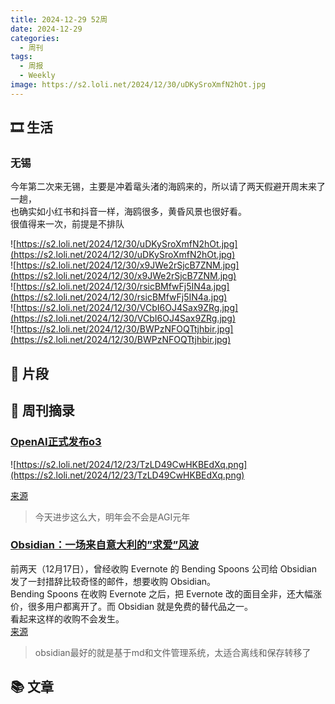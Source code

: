 ```yaml
---
title: 2024-12-29 52周
date: 2024-12-29
categories:
  - 周刊
tags:
  - 周报
  - Weekly
image: https://s2.loli.net/2024/12/30/uDKySroXmfN2hOt.jpg
---
```

## 🎞️ 生活
### 无锡
今年第二次来无锡，主要是冲着鼋头渚的海鸥来的，所以请了两天假避开周末来了一趟，  
也确实如小红书和抖音一样，海鸥很多，黄昏风景也很好看。  
很值得来一次，前提是不排队

![https://s2.loli.net/2024/12/30/uDKySroXmfN2hOt.jpg](https://s2.loli.net/2024/12/30/uDKySroXmfN2hOt.jpg)  
![https://s2.loli.net/2024/12/30/x9JWe2rSjcB7ZNM.jpg](https://s2.loli.net/2024/12/30/x9JWe2rSjcB7ZNM.jpg)  
![https://s2.loli.net/2024/12/30/rsicBMfwFj5IN4a.jpg](https://s2.loli.net/2024/12/30/rsicBMfwFj5IN4a.jpg)  
![https://s2.loli.net/2024/12/30/VCbI6OJ4Sax9ZRg.jpg](https://s2.loli.net/2024/12/30/VCbI6OJ4Sax9ZRg.jpg)  
![https://s2.loli.net/2024/12/30/BWPzNFOQTtjhbir.jpg](https://s2.loli.net/2024/12/30/BWPzNFOQTtjhbir.jpg)

## 💭 片段


## 📰 周刊摘录
### [OpenAI正式发布o3](https://mp.weixin.qq.com/s/fzUXLrWY7pLU5uEtrtOouQ)

![https://s2.loli.net/2024/12/23/TzLD49CwHKBEdXq.png](https://s2.loli.net/2024/12/23/TzLD49CwHKBEdXq.png)

[来源](https://mp.weixin.qq.com/s/fzUXLrWY7pLU5uEtrtOouQ)
> 今天进步这么大，明年会不会是AGI元年

### [Obsidian：一场来自意大利的”求爱”风波](http://mp.weixin.qq.com/s?__biz=MjM5NDMwMTI2MA==&mid=2651683137&idx=1&sn=ad6830632f75e507f8f3d28f57d79603&chksm=bcc7df93f95fd637057e303c0190013a4f7f002f3f13ddabcb84d08f1cc4c2a6308a463bca4b&mpshare=1&scene=1&srcid=122330s9kqti0PHQgglNkBGC&sharer_shareinfo=728fd7cfa3d8f9eb487dbb1e9e53ec76&sharer_shareinfo_first=728fd7cfa3d8f9eb487dbb1e9e53ec76#rd)
前两天（12月17日），曾经收购 Evernote 的 Bending Spoons 公司给 Obsidian 发了一封措辞比较奇怪的邮件，想要收购 Obsidian。  
Bending Spoons 在收购 Evernote 之后，把 Evernote 改的面目全非，还大幅涨价，很多用户都离开了。而 Obsidian 就是免费的替代品之一。  
看起来这样的收购不会发生。  
[来源](http://mp.weixin.qq.com/s?__biz=MjM5NDMwMTI2MA==&mid=2651683137&idx=1&sn=ad6830632f75e507f8f3d28f57d79603&chksm=bcc7df93f95fd637057e303c0190013a4f7f002f3f13ddabcb84d08f1cc4c2a6308a463bca4b&mpshare=1&scene=1&srcid=122330s9kqti0PHQgglNkBGC&sharer_shareinfo=728fd7cfa3d8f9eb487dbb1e9e53ec76&sharer_shareinfo_first=728fd7cfa3d8f9eb487dbb1e9e53ec76#rd)
> obsidian最好的就是基于md和文件管理系统，太适合离线和保存转移了

## 📚 文章


